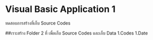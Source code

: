 # Visual Basic Application 1
ทดสอบการสร้างที่เก็บ Source Codes

##เราะสร้าง Folder 2 ที่ เพื่อเก็บ Source Codes และเก็บ Data
1.Codes
1.Date

